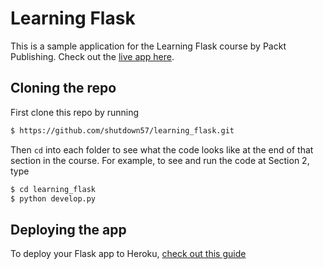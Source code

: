 # Learning Flask

This is a sample application for the Learning Flask course by Packt Publishing. Check out the [live app here](https://lit-anchorage-88670.herokuapp.com/).

## Cloning the repo

First clone this repo by running

```bash
$ https://github.com/shutdown57/learning_flask.git
```

Then `cd` into each folder to see what the code looks like at the end of that section in the course. For example, to see and run the code at Section 2, type

```bash
$ cd learning_flask
$ python develop.py
```

## Deploying the app

To deploy your Flask app to Heroku, [check out this guide](https://github.com/lpolepeddi/learning-flask/wiki/Deploying-Flask-to-Heroku)